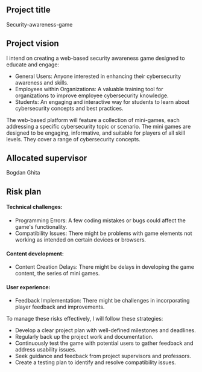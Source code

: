 ## Project title 
Security-awareness-game

## Project vision 
I intend on creating a web-based security awareness game designed to educate and engage:
-	General Users: Anyone interested in enhancing their cybersecurity awareness and skills.
-	Employees within Organizations: A valuable training tool for organizations to improve employee cybersecurity knowledge.
-	Students: An engaging and interactive way for students to learn about cybersecurity concepts and best practices.

The web-based platform will feature a collection of mini-games, each addressing a specific cybersecurity topic or scenario. The mini games are designed to be engaging, informative, and suitable for players of all skill levels. They cover a range of cybersecurity concepts.

## Allocated supervisor 
Bogdan Ghita 

## Risk plan
#### Technical challenges:
-	Programming Errors: A few coding mistakes or bugs could affect the game's functionality.
-	Compatibility Issues: There might be problems with game elements not working as intended on certain devices or browsers.

#### Content development:
-	Content Creation Delays: There might be delays in developing the game content, the series of mini games.

#### User experience:
-	Feedback Implementation: There might be challenges in incorporating player feedback and improvements.


To manage these risks effectively, I will follow these strategies:
-	Develop a clear project plan with well-defined milestones and deadlines.
-	Regularly back up the project work and documentation.
-	Continuously test the game with potential users to gather feedback and address usability issues.
-	Seek guidance and feedback from project supervisors and professors.
-	Create a testing plan to identify and resolve compatibility issues.
